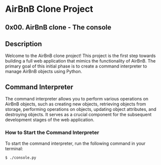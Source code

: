 # AirBnB Clone Project

## 0x00. AirBnB clone - The console

## Description
Welcome to the AirBnB clone project! This project is the first step towards building a full web application that mimics the functionality of AirBnB. The primary goal of this initial phase is to create a command interpreter to manage AirBnB objects using Python.

## Command Interpreter
The command interpreter allows you to perform various operations on AirBnB objects, such as creating new objects, retrieving objects from storage, performing operations on objects, updating object attributes, and destroying objects. It serves as a crucial component for the subsequent development stages of the web application.

### How to Start the Command Interpreter
To start the command interpreter, run the following command in your terminal:
```bash
$ ./console.py

